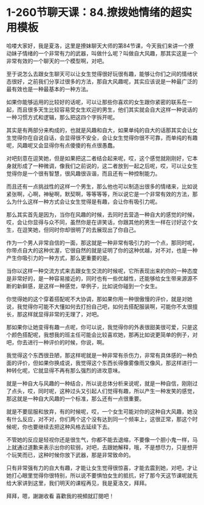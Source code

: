 # 1-260节聊天课：84.撩拨她情绪的超实用模板

哈喽大家好，我是夏洛，这里是撩妹聊天大师的第84节课，今天我们来讲一个撩动妹子情绪的一个非常有力的武器，叫做什么呢？叫做自大风趣，那其实这是一个非常有效的一个聊天的一个模型啊，对吧。

至于说怎么去跟女生聊天可以让女生觉得很好玩很有趣，能够让你们之间的情绪状态很好，之前我们分享过很多的方法，那自大风趣呢，其实应该说是一种最广泛的最有效也是一种最基本的一种方法。

如果你能够运用的比较好的话呢，可以让那些你喜欢的女生跟你紧密的联系在一起，而且很多天生比较容易受女生欢迎的男生，他们其实就会自大这样一种说话的一种习惯方式和逻辑，那么把这四个字拆开呢。

其实是有两部分来构成的，也就是风趣和自大，如果单纯的自大的话那其实会让女生觉得你在自说自话，会显得很不安全，会让女生觉得你很不可靠，而单纯的有趣呢，风趣呢又会显得你有点傻傻的有点很愚蠢。

对吧刻意在逗笑她，但是如果把这二者结合起来呢，哎，这个感觉就刚刚好，它本身就形成了一种微调，像我们之前说的，这二者放到一起之后呢，哎，可以让女生觉得你是一个很有智慧，很风趣很诙谐，而且还有一种控制能力。

而且还有一点挑战性的这样一个男生，那么他也可以制造出很多的情绪来，比如说紧张啊，心啊，神秘啊，默契啊，等等等等，所以说它是一个非常有效的方法，那么为什么这样一种方式会让女生觉得是有趣，会让你有吸引力呢。

那么其实首先是因为，当你在风趣的时候，去同时去营造一种自大的感觉的时候，哎，会让你显得与众不同，虽然你是在讲笑话，你跟其他的男生一样在讨好这个女生，在逗笑她，但同时你却很明了的去展现出了你自己。

作为一个男人非常自信的一面，那这就是一种非常有吸引力的一个点，那同时呢，你带点自大的这种优渥，它很自然的就是证明了你的这种优越，对不对，也是一种产生你吸引力的一种方式，那么更重要的是。

当你以这样一种交流方式来去跟女生交流的时候呢，它所表现出来的你的一种态度是非常好的，是一种容易接近的，同时也有一些优越性，还能够给女生带来源源不断的新鲜感，是这样一种感觉，举例子，比如说你碰到一个女生。

你觉得她的这个穿着搭配呢不大协调，那如果你用一种很傲慢的评价，就是对她说，我觉得你可能不大懂如何去打扮自己吧，如何去搭配服装啊，可能你不太很擅长，那这样就显得非常的无理了，对吧。

那如果你让她变得有趣一点呢，你可以说，我觉得你的外表很甜美很可爱，只是这个颜色搭配呢，我想我的班主任可能会比较喜欢她，那再比如说更简单的例子，对吧，你去进行一种评价的时候，你说，啊。

我觉得这个东西很丑陋，那这样呢就是一种非常有杀伤力，非常有具体感的一种负面的评价，但如果你换成说，我觉得这个东西长得像雾像雨又像风，那这样进行一种转化呢，它就显得不再有那么强烈的进攻意味。

就是一种自大与风趣的一种结合，所以说总体分析来说呢，就是一种自信，刚刚过了点头，哎，同时呢，这种过头又引起人们觉得有趣，所以产生一种发笑的感觉，那这就是一种自大风趣的一个标准，那么还有一点很重要。

就是不要屈服和放弃，有的时候呢，哎，一个女生可能对你的这种自大风趣，她没有什么反应，对不对，你们两个这个没有达到同一个频率上，这很正常，那这个时候呢，你也要继续去把这种风格去延续下去。

不管她的反应是轻视你还是很生气，你都不能去退缩，不要像一个胆小鬼一样，马上就通过道歉来表示出你的软弱，对吧，去跟她解释，哦，不是想尽力，只是想开个玩笑而已，这种时候你放下武器，那是非常致命的。

只有非常强有力的自大有趣，才能让女生觉得很惊喜，才能去震到她，对吧，才让她打心眼里觉得你很特别，所以说不要惧怕女生的抵抗，好了那今天这节课呢就先给大家讲到这里，我们明天的课程再见，我是夏洛文，拜拜。

拜拜，嗯，謝謝收看 喜歡我的視頻就訂閱吧！